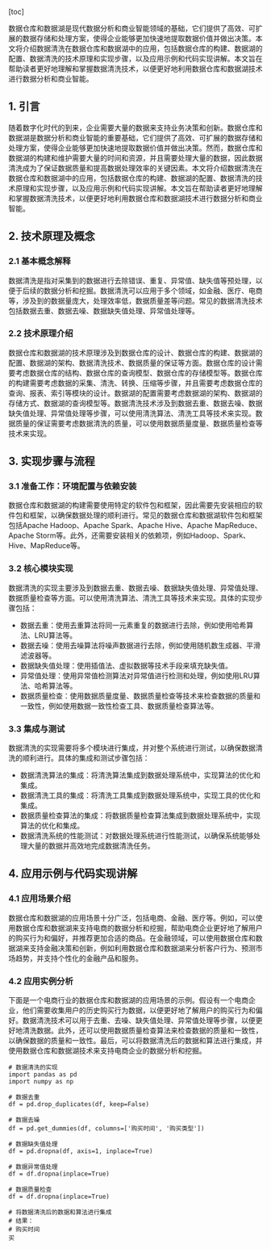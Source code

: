
[toc]                    
                
                
数据仓库和数据湖是现代数据分析和商业智能领域的基础，它们提供了高效、可扩展的数据存储和处理方案，使得企业能够更加快速地提取数据价值并做出决策。本文将介绍数据清洗在数据仓库和数据湖中的应用，包括数据仓库的构建、数据湖的配置、数据清洗的技术原理和实现步骤，以及应用示例和代码实现讲解。本文旨在帮助读者更好地理解和掌握数据清洗技术，以便更好地利用数据仓库和数据湖技术进行数据分析和商业智能。

## 1. 引言

随着数字化时代的到来，企业需要大量的数据来支持业务决策和创新。数据仓库和数据湖是数据分析和商业智能的重要基础，它们提供了高效、可扩展的数据存储和处理方案，使得企业能够更加快速地提取数据价值并做出决策。然而，数据仓库和数据湖的构建和维护需要大量的时间和资源，并且需要处理大量的数据，因此数据清洗成为了保证数据质量和提高数据处理效率的关键因素。本文将介绍数据清洗在数据仓库和数据湖中的应用，包括数据仓库的构建、数据湖的配置、数据清洗的技术原理和实现步骤，以及应用示例和代码实现讲解。本文旨在帮助读者更好地理解和掌握数据清洗技术，以便更好地利用数据仓库和数据湖技术进行数据分析和商业智能。

## 2. 技术原理及概念

### 2.1 基本概念解释

数据清洗是指对采集到的数据进行去除错误、重复、异常值、缺失值等预处理，以便于后续的数据分析和挖掘。数据清洗可以应用于多个领域，如金融、医疗、电商等，涉及到的数据量庞大，处理效率低，数据质量差等问题。常见的数据清洗技术包括数据去重、数据去噪、数据缺失值处理、异常值处理等。

### 2.2 技术原理介绍

数据仓库和数据湖的技术原理涉及到数据仓库的设计、数据仓库的构建、数据湖的配置、数据湖的架构、数据清洗技术、数据质量的保证等方面。数据仓库的设计需要考虑数据仓库的结构、数据仓库的查询模型、数据仓库的存储模型等。数据仓库的构建需要考虑数据的采集、清洗、转换、压缩等步骤，并且需要考虑数据仓库的查询、报表、索引等模块的设计。数据湖的配置需要考虑数据湖的架构、数据湖的存储方式、数据湖的查询模型等。数据清洗技术涉及到数据去重、数据去噪、数据缺失值处理、异常值处理等步骤，可以使用清洗算法、清洗工具等技术来实现。数据质量的保证需要考虑数据清洗的质量，可以使用数据质量度量、数据质量检查等技术来实现。

## 3. 实现步骤与流程

### 3.1 准备工作：环境配置与依赖安装

数据仓库和数据湖的构建需要使用特定的软件包和框架，因此需要先安装相应的软件包和框架，以确保数据处理的顺利进行。常见的数据仓库和数据湖软件包和框架包括Apache Hadoop、Apache Spark、Apache Hive、Apache MapReduce、Apache Storm等。此外，还需要安装相关的依赖项，例如Hadoop、Spark、Hive、MapReduce等。

### 3.2 核心模块实现

数据清洗的实现主要涉及到数据去重、数据去噪、数据缺失值处理、异常值处理、数据质量检查等方面。可以使用清洗算法、清洗工具等技术来实现。具体的实现步骤包括：

- 数据去重：使用去重算法将同一元素重复的数据进行去除，例如使用哈希算法、LRU算法等。
- 数据去噪：使用去噪算法将噪声数据进行去除，例如使用随机数生成器、平滑滤波器等。
- 数据缺失值处理：使用插值法、虚拟数据等技术手段来填充缺失值。
- 异常值处理：使用异常值检测算法对异常值进行检测和处理，例如使用LRU算法、哈希算法等。
- 数据质量检查：使用数据质量度量、数据质量检查等技术来检查数据的质量和一致性，例如使用数据一致性检查工具、数据质量检查算法等。

### 3.3 集成与测试

数据清洗的实现需要将多个模块进行集成，并对整个系统进行测试，以确保数据清洗的顺利进行。具体的集成和测试步骤包括：

- 数据清洗算法的集成：将清洗算法集成到数据处理系统中，实现算法的优化和集成。
- 数据清洗工具的集成：将清洗工具集成到数据处理系统中，实现工具的优化和集成。
- 数据质量检查算法的集成：将数据质量检查算法集成到数据处理系统中，实现算法的优化和集成。
- 数据清洗系统的性能测试：对数据处理系统进行性能测试，以确保系统能够处理大量的数据并高效地完成数据清洗任务。

## 4. 应用示例与代码实现讲解

### 4.1 应用场景介绍

数据仓库和数据湖的应用场景十分广泛，包括电商、金融、医疗等。例如，可以使用数据仓库和数据湖来支持电商的数据分析和挖掘，帮助电商企业更好地了解用户的购买行为和偏好，并推荐更加合适的商品。在金融领域，可以使用数据仓库和数据湖来支持金融决策和创新，例如利用数据仓库和数据湖来分析客户行为、预测市场趋势，并支持个性化的金融产品和服务。

### 4.2 应用实例分析

下面是一个电商行业的数据仓库和数据湖的应用场景的示例。假设有一个电商企业，他们需要收集用户的历史购买行为数据，以便更好地了解用户的购买行为和偏好。数据清洗技术可以用于去重、去噪、缺失值处理、异常值处理等步骤，以便更好地清洗数据。此外，还可以使用数据质量检查算法来检查数据的质量和一致性，以确保数据的质量和一致性。最后，可以将数据清洗后的数据和算法进行集成，并使用数据仓库和数据湖技术来支持电商企业的数据分析和挖掘。

```
# 数据清洗的实现
import pandas as pd
import numpy as np

# 数据去重
df = pd.drop_duplicates(df, keep=False)

# 数据去噪
df = pd.get_dummies(df, columns=['购买时间', '购买类型'])

# 数据缺失值处理
df = pd.dropna(df, axis=1, inplace=True)

# 数据异常值处理
df = df.dropna(inplace=True)

# 数据质量检查
df = df.dropna(inplace=True)

# 将数据清洗后的数据和算法进行集成
# 结果：
# 购买时间
买
```

